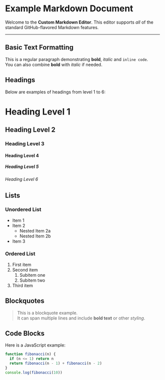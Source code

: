 # Example Markdown Document

Welcome to the **Custom Markdown Editor**. This editor supports _all_ of the standard GitHub-flavored
Markdown features.

---

## Basic Text Formatting

This is a regular paragraph demonstrating **bold**, _italic_ and `inline code`.  
You can also combine **bold** with *italic* if needed.

## Headings

Below are examples of headings from level 1 to 6:

# Heading Level 1
## Heading Level 2
### Heading Level 3
#### Heading Level 4
##### Heading Level 5
###### Heading Level 6

## Lists

### Unordered List

- Item 1
- Item 2
  - Nested Item 2a
  - Nested Item 2b
- Item 3

### Ordered List

1. First item
2. Second item
   1. Subitem one
   2. Subitem two
3. Third item

## Blockquotes

> This is a blockquote example.  
> It can span multiple lines and include **bold text** or other *styling*.

## Code Blocks

Here is a JavaScript example:

```js
function fibonacci(n) {
  if (n <= 1) return n
  return fibonacci(n - 1) + fibonacci(n - 2)
}
console.log(fibonacci(10))
